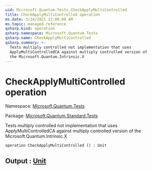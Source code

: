 ```yaml
---
uid: Microsoft.Quantum.Tests.CheckApplyMultiControlled
title: CheckApplyMultiControlled operation
ms.date: 3/24/2021 12:00:00 AM
ms.topic: managed-reference
qsharp.kind: operation
qsharp.namespace: Microsoft.Quantum.Tests
qsharp.name: CheckApplyMultiControlled
qsharp.summary: >-
  Tests multiply controlled not implementation that uses
  ApplyMultiControlledCA against multiply controlled version of
  the Microsoft.Quantum.Intrinsic.X
---
```


# CheckApplyMultiControlled operation

Namespace: [Microsoft.Quantum.Tests](xref:Microsoft.Quantum.Tests)

Package: [Microsoft.Quantum.Standard.Tests](https://nuget.org/packages/Microsoft.Quantum.Standard.Tests)


Tests multiply controlled not implementation that usesApplyMultiControlledCA against multiply controlled version ofthe Microsoft.Quantum.Intrinsic.X

```qsharp
operation CheckApplyMultiControlled () : Unit
```


## Output : [Unit](xref:microsoft.quantum.lang-ref.unit)

